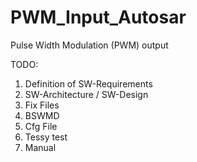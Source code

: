 # PWM_Input_Autosar
Pulse Width Modulation (PWM) output

TODO:

1. Definition of  SW-Requirements
2. SW-Architecture / SW-Design
3. Fix Files
4. BSWMD
5. Cfg File
6. Tessy test
7. Manual

